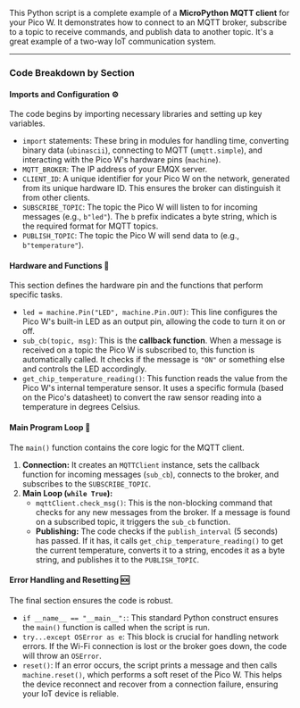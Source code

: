 This Python script is a complete example of a **MicroPython MQTT client** for your Pico W. It demonstrates how to connect to an MQTT broker, subscribe to a topic to receive commands, and publish data to another topic. It's a great example of a two-way IoT communication system.

---

### Code Breakdown by Section

#### Imports and Configuration ⚙️

The code begins by importing necessary libraries and setting up key variables.

* `import` statements: These bring in modules for handling time, converting binary data (`ubinascii`), connecting to MQTT (`umqtt.simple`), and interacting with the Pico W's hardware pins (`machine`).
* `MQTT_BROKER`: The IP address of your EMQX server.
* `CLIENT_ID`: A unique identifier for your Pico W on the network, generated from its unique hardware ID. This ensures the broker can distinguish it from other clients.
* `SUBSCRIBE_TOPIC`: The topic the Pico W will listen to for incoming messages (e.g., `b"led"`). The `b` prefix indicates a byte string, which is the required format for MQTT topics.
* `PUBLISH_TOPIC`: The topic the Pico W will send data to (e.g., `b"temperature"`).

#### Hardware and Functions 🧠

This section defines the hardware pin and the functions that perform specific tasks.

* `led = machine.Pin("LED", machine.Pin.OUT)`: This line configures the Pico W's built-in LED as an output pin, allowing the code to turn it on or off. 
* `sub_cb(topic, msg)`: This is the **callback function**. When a message is received on a topic the Pico W is subscribed to, this function is automatically called. It checks if the message is `"ON"` or something else and controls the LED accordingly.
* `get_chip_temperature_reading()`: This function reads the value from the Pico W's internal temperature sensor. It uses a specific formula (based on the Pico's datasheet) to convert the raw sensor reading into a temperature in degrees Celsius.

#### Main Program Loop 🔁

The `main()` function contains the core logic for the MQTT client.

1.  **Connection:** It creates an `MQTTClient` instance, sets the callback function for incoming messages (`sub_cb`), connects to the broker, and subscribes to the `SUBSCRIBE_TOPIC`.
2.  **Main Loop (`while True`):**
    * `mqttClient.check_msg()`: This is the non-blocking command that checks for any new messages from the broker. If a message is found on a subscribed topic, it triggers the `sub_cb` function.
    * **Publishing:** The code checks if the `publish_interval` (5 seconds) has passed. If it has, it calls `get_chip_temperature_reading()` to get the current temperature, converts it to a string, encodes it as a byte string, and publishes it to the `PUBLISH_TOPIC`.

#### Error Handling and Resetting 🆘

The final section ensures the code is robust.

* `if __name__ == "__main__":`: This standard Python construct ensures the `main()` function is called when the script is run.
* `try...except OSError as e`: This block is crucial for handling network errors. If the Wi-Fi connection is lost or the broker goes down, the code will throw an `OSError`.
* `reset()`: If an error occurs, the script prints a message and then calls `machine.reset()`, which performs a soft reset of the Pico W. This helps the device reconnect and recover from a connection failure, ensuring your IoT device is reliable.